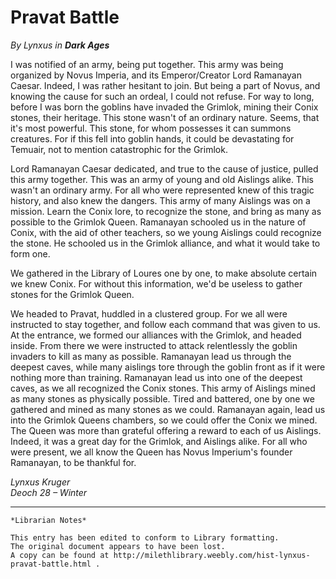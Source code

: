 # Pravat Battle

_By Lynxus in_ ___Dark Ages___

I was notified of an army, being put together. This army was being organized by Novus Imperia, and its Emperor/Creator Lord Ramanayan Caesar. Indeed, I was rather hesitant to join. But being a part of Novus, and knowing the cause for such an ordeal, I could not refuse. For way to long, before I was born the goblins have invaded the Grimlok, mining their Conix stones, their heritage. This stone wasn't of an ordinary nature. Seems, that it's most powerful. This stone, for whom possesses it can summons creatures. For if this fell into goblin hands, it could be devastating for Temuair, not to mention catastrophic for the Grimlok.

Lord Ramanayan Caesar dedicated, and true to the cause of justice, pulled this army together. This was an army of young and old Aislings alike. This wasn't an ordinary army. For all who were represented knew of this tragic history, and also knew the dangers. This army of many Aislings was on a mission. Learn the Conix lore, to recognize the stone, and bring as many as possible to the Grimlok Queen. Ramanayan schooled us in the nature of Conix, with the aid of other teachers, so we young Aislings could recognize the stone. He schooled us in the Grimlok alliance, and what it would take to form one.

We gathered in the Library of Loures one by one, to make absolute certain we knew Conix. For without this information, we'd be useless to gather stones for the Grimlok Queen.

We headed to Pravat, huddled in a clustered group. For we all were instructed to stay together, and follow each command that was given to us. At the entrance, we formed our alliances with the Grimlok, and headed inside. From there we were instructed to attack relentlessly the goblin invaders to kill as many as possible. Ramanayan lead us through the deepest caves, while many aislings tore through the goblin front as if it were nothing more than training. Ramanayan lead us into one of the deepest caves, as we all recognized the Conix stones. This army of Aislings mined as many stones as physically possible. Tired and battered, one by one we gathered and mined as many stones as we could. Ramanayan again, lead us into the Grimlok Queens chambers, so we could offer the Conix we mined. The Queen was more than grateful offering a reward to each of us Aislings. Indeed, it was a great day for the Grimlok, and Aislings alike. For all who were present, we all know the Queen has Novus Imperium's founder Ramanayan, to be thankful for.

_Lynxus Kruger_  
_Deoch 28 – Winter_

***

```
*Librarian Notes*

This entry has been edited to conform to Library formatting.
The original document appears to have been lost.  
A copy can be found at http://milethlibrary.weebly.com/hist-lynxus-pravat-battle.html .
```
